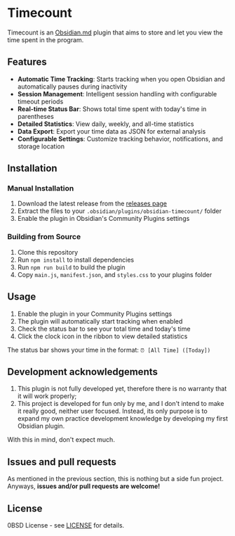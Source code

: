 # Timecount

Timecount is an [Obsidian.md](https://obsidian.md) plugin that aims to store and let you view the time spent in the program.

## Features

- **Automatic Time Tracking**: Starts tracking when you open Obsidian and automatically pauses during inactivity
- **Session Management**: Intelligent session handling with configurable timeout periods
- **Real-time Status Bar**: Shows total time spent with today's time in parentheses
- **Detailed Statistics**: View daily, weekly, and all-time statistics
- **Data Export**: Export your time data as JSON for external analysis
- **Configurable Settings**: Customize tracking behavior, notifications, and storage location

## Installation

### Manual Installation

1. Download the latest release from the [releases page](https://github.com/klangkuenstler/obsidian-timecount/releases)
2. Extract the files to your `.obsidian/plugins/obsidian-timecount/` folder
3. Enable the plugin in Obsidian's Community Plugins settings

### Building from Source

1. Clone this repository
2. Run `npm install` to install dependencies
3. Run `npm run build` to build the plugin
4. Copy `main.js`, `manifest.json`, and `styles.css` to your plugins folder

## Usage

1. Enable the plugin in your Community Plugins settings
2. The plugin will automatically start tracking when enabled
3. Check the status bar to see your total time and today's time
4. Click the clock icon in the ribbon to view detailed statistics

The status bar shows your time in the format: `⏰ [All Time] ([Today])`

## Development acknowledgements

1. This plugin is not fully developed yet, therefore there is no warranty that it will work properly;
2. This project is developed for fun only by me, and I don't intend to make it really good, neither user focused. Instead, its only purpose is to expand my own practice development knowledge by developing my first Obsidian plugin.

With this in mind, don't expect much.

## Issues and pull requests

As mentioned in the previous section, this is nothing but a side fun project.
Anyways, **issues and/or pull requests are welcome!**

## License

0BSD License - see [LICENSE](LICENSE) for details.